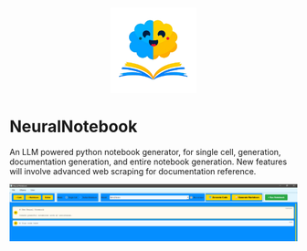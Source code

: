 <p align="center">
  <img src="notebookLogo2.png" alt="OARC LOGO" width="150"/>
</p>

# NeuralNotebook
An LLM powered python notebook generator, for single cell, generation, documentation generation, and entire notebook generation. New features will involve advanced web scraping for documentation reference.

<p align="center">
  <img src="notebookEx.png" alt="OARC LOGO" width="850"/>
</p>
